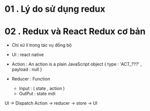 # 01 . Lý do sử dụng redux
# 02 . Redux và React Redux cơ bản

- Chỉ xử lí trong tác vụ đồng bộ

- UI : react native 
- Action : An action is a plain JavaScript object { type : 'ACT_???' ,  payload : null }
- Reducer : Function
    - Input : ( state , action )
    - OutPut : state mới

UI ->  Dispatch Action -> reducer -> store -> UI

